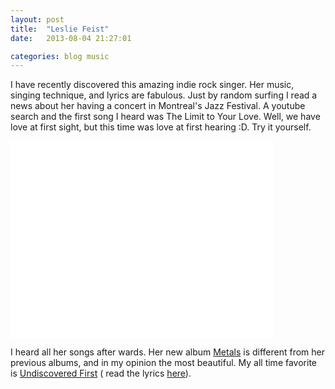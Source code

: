 ```yaml
---
layout: post
title:  "Leslie Feist"
date:   2013-08-04 21:27:01

categories: blog music
---
```


I have recently discovered this amazing indie rock singer. Her music, singing technique, and lyrics are fabulous. Just by random surfing I read a news about her having a concert in Montreal's Jazz Festival. A youtube search and the first song I heard was The Limit to Your Love. Well, we have love at first sight, but this time was love at first hearing :D. Try it yourself. 

<iframe class="youtube-video" width="420" height="315" src="//www.youtube.com/embed/Kwjn8YaaB1Q" frameborder="0" allowfullscreen></iframe>

<!-- excerpt-separator -->

I heard all her songs after wards. Her new album [Metals](http://www.listentofeist.com/) is different from her previous albums, and in my opinion the most beautiful. My all time favorite is [Undiscovered First](http://open.spotify.com/track/0GgpECgIWMkvtJEwaAIER9) ( read the lyrics [here](http://songmeanings.com/songs/view/3530822107858882900/)). 

